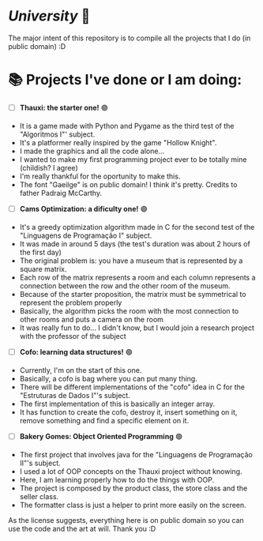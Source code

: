 # *University* :memo:

The major intent of this repository is to compile all the projects that I do (in public domain) :D

# :books: Projects I've done or I am doing:

- [ ] **Thauxi: the starter one!** :purple_circle:
* It is a game made with Python and Pygame as the third test of the "Algoritmos I"' subject.
* It's a platformer really inspired by the game "Hollow Knight".
* I made the graphics and all the code alone...
* I wanted to make my first programming project ever to be totally mine (childish? I agree)
* I'm really thankful for the oportunity to make this.
* The font "Gaeilge" is on public domain! I think it's pretty. Credits to father Padraig McCarthy.

- [ ] **Cams Optimization: a dificulty one!** :purple_circle:
* It's a greedy optimization algorithm made in C for the second test of the "Linguagens de Programação I" subject.
* It was made in around 5 days (the test's duration was about 2 hours of the first day)
* The original problem is: you have a museum that is represented by a square matrix.
* Each row of the matrix represents a room and each column represents a connection between the row and the other room of the museum.
* Because of the starter proposition, the matrix must be symmetrical to represent the problem properly
* Basically, the algorithm picks the room with the most connection to other rooms and puts a camera on the room
* It was really fun to do... I didn't know, but I would join a research project with the professor of the subject

- [ ] **Cofo: learning data structures!** :green_circle:
* Currently, I'm on the start of this one.
* Basically, a cofo is bag where you can put many thing.
* There will be different implementations of the "cofo" idea in C for the "Estruturas de Dados I"'s subject.
* The first implementation of this is basically an integer array.
* It has function to create the cofo, destroy it, insert something on it, remove something and find a specific element on it.

- [ ] **Bakery Gomes: Object Oriented Programming** :green_circle:
* The first project that involves java for the "Linguagens de Programação II"'s subject.
* I used a lot of OOP concepts on the Thauxi project without knowing.
* Here, I am learning properly how to do the things with OOP.
* The project is composed by the product class, the store class and the seller class.
* The formatter class is just a helper to print more easily on the screen.

As the license suggests, everything here is on public domain so you can use the code and the art at will.
Thank you :D
